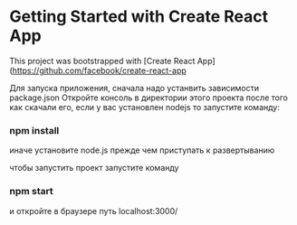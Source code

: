 # Getting Started with Create React App

This project was bootstrapped with [Create React App](https://github.com/facebook/create-react-app


Для запуска приложения, сначала надо устанвить зависимости package.json
Откройте консоль в директории этого проекта после того как скачали его,
если у вас установлен nodejs то запустите команду:

### npm install

иначе установите node.js прежде чем приступать к развертыванию

чтобы запустить проект запустите команду 

### npm start

и откройте в браузере путь localhost:3000/



